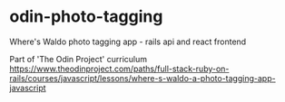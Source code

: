 # odin-photo-tagging
Where's Waldo photo tagging app - rails api and react frontend

Part of 'The Odin Project' curriculum
https://www.theodinproject.com/paths/full-stack-ruby-on-rails/courses/javascript/lessons/where-s-waldo-a-photo-tagging-app-javascript